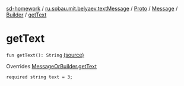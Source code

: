 [sd-homework](../../../../index.md) / [ru.spbau.mit.belyaev.textMessage](../../../index.md) / [Proto](../../index.md) / [Message](../index.md) / [Builder](index.md) / [getText](.)

# getText

`fun getText(): String` [(source)](https://github.com/StasBel/sd-homework/blob/InstantMessenger/src/main/kotlin/ru/spbau/mit/belyaev/textMessage/Proto.java#L669)

Overrides [MessageOrBuilder.getText](../../-textMessage-or-builder/get-text.md)

`required string text = 3;`

